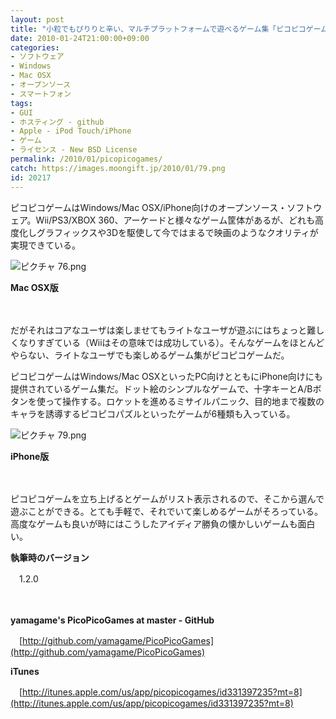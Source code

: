 ```yaml
---
layout: post
title: "小粒でもぴりりと辛い、マルチプラットフォームで遊べるゲーム集「ピコピコゲーム（PicoPicoGames）」"
date: 2010-01-24T21:00:00+09:00
categories:
- ソフトウェア
- Windows
- Mac OSX
- オープンソース
- スマートフォン
tags: 
- GUI
- ホスティング - github
- Apple - iPod Touch/iPhone
- ゲーム
- ライセンス - New BSD License
permalink: /2010/01/picopicogames/
catch: https://images.moongift.jp/2010/01/79.png
id: 20217
---
```

ピコピコゲームはWindows/Mac OSX/iPhone向けのオープンソース・ソフトウェア。Wii/PS3/XBOX 360、アーケードと様々なゲーム筐体があるが、どれも高度化しグラフィックスや3Dを駆使して今ではまるで映画のようなクオリティが実現できている。

  

![ピクチャ 76.png](https://images.moongift.jp/2010/01/76.png)  
  
**Mac OSX版**

  

　

  

だがそれはコアなユーザは楽しませてもライトなユーザが遊ぶにはちょっと難しくなりすぎている（Wiiはその意味では成功している）。そんなゲームをほとんどやらない、ライトなユーザでも楽しめるゲーム集がピコピコゲームだ。

  
<!--more-->

ピコピコゲームはWindows/Mac OSXといったPC向けとともにiPhone向けにも提供されているゲーム集だ。ドット絵のシンプルなゲームで、十字キーとA/Bボタンを使って操作する。ロケットを進めるミサイルパニック、目的地まで複数のキャラを誘導するピコピコパズルといったゲームが6種類も入っている。

  

![ピクチャ 79.png](https://images.moongift.jp/2010/01/79.png)  
  
**iPhone版**

  

　

  

ピコピコゲームを立ち上げるとゲームがリスト表示されるので、そこから選んで遊ぶことができる。とても手軽で、それでいて楽しめるゲームがそろっている。高度なゲームも良いが時にはこうしたアイディア勝負の懐かしいゲームも面白い。

  

**執筆時のバージョン**  
  
　1.2.0

  

　

  

**yamagame's PicoPicoGames at master - GitHub**  
  
　[http://github.com/yamagame/PicoPicoGames](http://github.com/yamagame/PicoPicoGames)

  

**iTunes**  
  
　[http://itunes.apple.com/us/app/picopicogames/id331397235?mt=8](http://itunes.apple.com/us/app/picopicogames/id331397235?mt=8)

  
